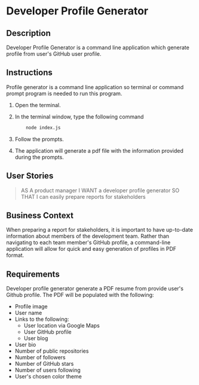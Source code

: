 # Developer Profile Generator

## Description

Developer Profile Generator is a command line application which generate profile from user's GitHub user profile.

## Instructions

Profile generator is a command line application so terminal or command prompt program is needed to run this program.

1. Open the terminal.
2. In the terminal window, type the following command

    ```sh
        node index.js
    ```

3. Follow the prompts.
4. The application will generate a pdf file with the information provided during the prompts. 

## User Stories

> AS A product manager
> I WANT a developer profile generator
> SO THAT I can easily prepare reports for stakeholders

## Business Context

When preparing a report for stakeholders, it is important to have up-to-date information about members of the development team. Rather than navigating to each team member's GitHub profile, a command-line application will allow for quick and easy generation of profiles in PDF format.

## Requirements

Developer profile generator generate a PDF resume from provide user's Github profile. The PDF will be populated with the following:

* Profile image
* User name
* Links to the following:
  * User location via Google Maps
  * User GitHub profile
  * User blog
* User bio
* Number of public repositories
* Number of followers
* Number of GitHub stars
* Number of users following
* User's chosen color theme
